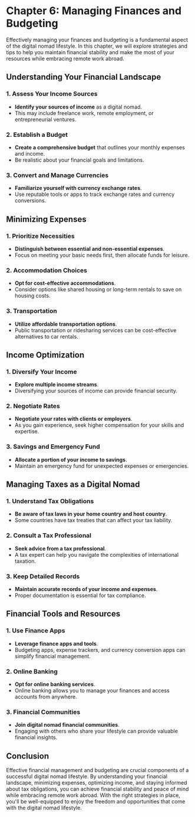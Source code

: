 Chapter 6: Managing Finances and Budgeting
==========================================

Effectively managing your finances and budgeting is a fundamental aspect of the digital nomad lifestyle. In this chapter, we will explore strategies and tips to help you maintain financial stability and make the most of your resources while embracing remote work abroad.

**Understanding Your Financial Landscape**
------------------------------------------

### **1. Assess Your Income Sources**

* **Identify your sources of income** as a digital nomad.
* This may include freelance work, remote employment, or entrepreneurial ventures.

### **2. Establish a Budget**

* **Create a comprehensive budget** that outlines your monthly expenses and income.
* Be realistic about your financial goals and limitations.

### **3. Convert and Manage Currencies**

* **Familiarize yourself with currency exchange rates**.
* Use reputable tools or apps to track exchange rates and currency conversions.

**Minimizing Expenses**
-----------------------

### **1. Prioritize Necessities**

* **Distinguish between essential and non-essential expenses**.
* Focus on meeting your basic needs first, then allocate funds for leisure.

### **2. Accommodation Choices**

* **Opt for cost-effective accommodations**.
* Consider options like shared housing or long-term rentals to save on housing costs.

### **3. Transportation**

* **Utilize affordable transportation options**.
* Public transportation or ridesharing services can be cost-effective alternatives to car rentals.

**Income Optimization**
-----------------------

### **1. Diversify Your Income**

* **Explore multiple income streams**.
* Diversifying your sources of income can provide financial security.

### **2. Negotiate Rates**

* **Negotiate your rates with clients or employers**.
* As you gain experience, seek higher compensation for your skills and expertise.

### **3. Savings and Emergency Fund**

* **Allocate a portion of your income to savings**.
* Maintain an emergency fund for unexpected expenses or emergencies.

**Managing Taxes as a Digital Nomad**
-------------------------------------

### **1. Understand Tax Obligations**

* **Be aware of tax laws in your home country and host country**.
* Some countries have tax treaties that can affect your tax liability.

### **2. Consult a Tax Professional**

* **Seek advice from a tax professional**.
* A tax expert can help you navigate the complexities of international taxation.

### **3. Keep Detailed Records**

* **Maintain accurate records of your income and expenses**.
* Proper documentation is essential for tax compliance.

**Financial Tools and Resources**
---------------------------------

### **1. Use Finance Apps**

* **Leverage finance apps and tools**.
* Budgeting apps, expense trackers, and currency conversion apps can simplify financial management.

### **2. Online Banking**

* **Opt for online banking services**.
* Online banking allows you to manage your finances and access accounts from anywhere.

### **3. Financial Communities**

* **Join digital nomad financial communities**.
* Engaging with others who share your lifestyle can provide valuable financial insights.

**Conclusion**
--------------

Effective financial management and budgeting are crucial components of a successful digital nomad lifestyle. By understanding your financial landscape, minimizing expenses, optimizing income, and staying informed about tax obligations, you can achieve financial stability and peace of mind while embracing remote work abroad. With the right strategies in place, you'll be well-equipped to enjoy the freedom and opportunities that come with the digital nomad lifestyle.

